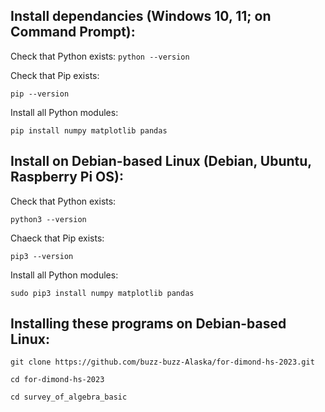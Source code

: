 ## Install dependancies (Windows 10, 11; on Command Prompt):

Check that Python exists:
``python --version``

Check that Pip exists:

``pip --version``

Install all Python modules:

``pip install numpy matplotlib pandas``

## Install on Debian-based Linux (Debian, Ubuntu, Raspberry Pi OS):

Check that Python exists:

``python3 --version``

Chaeck that Pip exists:

``pip3 --version``

Install all Python modules:

``sudo pip3 install numpy matplotlib pandas``

## Installing these programs on Debian-based Linux:

``git clone https://github.com/buzz-buzz-Alaska/for-dimond-hs-2023.git``

``cd for-dimond-hs-2023``

``cd survey_of_algebra_basic``
